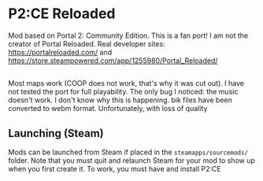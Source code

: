 # P2:CE Reloaded 
Mod based on Portal 2: Community Edition.
This is a fan port! I am not the creator of Portal Reloaded. Real developer sites: https://portalreloaded.com/ and https://store.steampowered.com/app/1255980/Portal_Reloaded/

## 
Most maps work (COOP does not work, that's why it was cut out). I have not tested the port for full playability. The only bug I noticed: the music doesn't work.
I don't know why this is happening.
bik files have been converted to webm format. Unfortunately, with loss of quality

## Launching (Steam)
Mods can be launched from Steam if placed in the `steamapps/sourcemods/` folder. Note that you must quit and relaunch Steam for your mod to show up when you first create it. 
To work, you must have and install P2:CE
